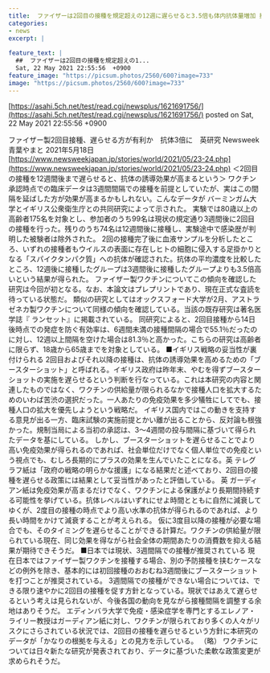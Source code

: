 ```yaml
---
title:  ファイザーは2回目の接種を規定超えの12週に遅らせると3.5倍も体内抗体量増加 接種計画1回目の人数を増やせる  
categories:
- news
excerpt: |
  
feature_text: |
  ##  ファイザーは2回目の接種を規定超えの1...
  Sat, 22 May 2021 22:55:56  +0900
feature_image: "https://picsum.photos/2560/600?image=733"
image: "https://picsum.photos/2560/600?image=733"
---
```


[https://asahi.5ch.net/test/read.cgi/newsplus/1621691756/](https://asahi.5ch.net/test/read.cgi/newsplus/1621691756/)
posted on Sat, 22 May 2021 22:55:56  +0900

<!--more-->

ファイザー製2回目接種、遅らせる方が有利か　抗体3倍に　英研究 Newsweek 青葉やまと 2021年5月18日 [https://www.newsweekjapan.jp/stories/world/2021/05/23-24.php](https://www.newsweekjapan.jp/stories/world/2021/05/23-24.php) ＜2回目の接種を12週間後まで遅らせると、抗体の誘導効果が高まるという＞ ワクチン承認時点での臨床データは3週間間隔での接種を前提としていたが、実はこの間隔を延ばした方が効果が高まるかもしれない。こんなデータが バーミンガム大学とイギリス公衆衛生庁との共同研究によって示された。 実験では80歳以上の高齢者175名を対象とし、参加者のうち99名は現状の規定通り3週間後に2回目の接種を行った。残りのうち74名は12週間後に接種し、実験途中で感染歴が判明した被験者は除外された。 2回の接種完了後に血液サンプルを分析したところ、いずれの接種者もウイルスの表面に存在しヒトの細胞に侵入する足掛かりとなる「スパイクタンパク質」への抗体が確認された。抗体の平均濃度を比較したところ、12週後に接種したグループは3週間後に接種したグループよりも3.5倍高いという結果が得られた。 ファイザー製ワクチンについてこの傾向を確認した研究は今回が初となる。なお、本論文はプレプリントであり、現在正式な査読を待っている状態だ。 類似の研究としてはオックスフォード大学が2月、アストラゼネカ製ワクチンについて同様の傾向を確認している。当該の既存研究は著名医学誌『 ランセット』に掲載されている。 同研究によると、2回目接種から14日後時点での発症を防ぐ有効率は、6週間未満の接種間隔の場合で55.1％だったのに対し、12週以上間隔を空けた場合は81.3％と高かった。こちらの研究は高齢者に限らず、18歳から65歳までを対象としている。 ■イギリス戦略の妥当性が裏付けられる 2回目およびそれ以降の接種は、抗体の誘導効果を高めるための「ブースターショット」と呼ばれる。イギリス政府は昨年末、やむを得ずブースターショットの実施を遅らせるという判断を行なっている。これは本研究の内容と関連したものではなく、ワクチンの供給量が限られるなかで接種人口を拡大するためのいわば苦渋の選択だった。一人あたりの免疫効果を多少犠牲にしてでも、接種人口の拡大を優先しようという戦略だ。 イギリス国内ではこの動きを支持する意見が出る一方、臨床試験の実施前提とかい離が出ることから、反対論も根強かった。規制当局による当初の承認は、3〜4週間の投与間隔に基づいて得られたデータを基にしている。 しかし、ブースターショットを遅らせることでより高い免疫効果が得られるのであれば、社会単位だけでなく個人単位での免疫という視点でも、むしろ長期的にプラスの効果を生んでいたことになる。英 テレグラフ紙は「政府の戦略の明らかな援護」になる結果だと述べており、2回目の接種を遅らせる政策には結果として妥当性があったと評価している。 英 ガーディアン紙は免疫効果が高まるだけでなく、ワクチンによる保護がより長期間持続する可能性を挙げている。抗体レベルはいずれにせよ時間とともに自然に減衰してゆくが、2度目の接種の時点でより高い水準の抗体が得られるのであれば、より長い時間をかけて減衰することが考えられる。 仮に3度目以降の接種が必要な場合でも、そのタイミングを遅らせることができる計算だ。ワクチンの供給量が限られている現在、同じ効果を得ながら社会全体の期間あたりの消費数を抑える結果が期待できそうだ。 ■日本では現状、3週間隔での接種が推奨されている 現在日本ではファイザー製ワクチンを接種する場合、別の予防接種を挟むケースなどの例外を除き、基本的には初回接種のおおむね3週間後にブースターショットを打つことが推奨されている。 3週間隔での接種ができない場合については、できる限り速やかに2回目の接種を促す方針となっている。現状ではあえて遅らせるという考えは見られないが、今後各国の動向を見ながら接種間隔を調整する余地はありそうだ。 エディンバラ大学で免疫・感染症学を専門とするエレノア・ライリー教授はガーディアン紙に対し、ワクチンが限られており多くの人々がリスクにさらされている状況では、2回目の接種を遅らせるという方針に本研究のデータが「かなりの根拠を与える」との見方を示している。 （略） ワクチンについては日々新たな研究が発表されており、データに基づいた柔軟な政策変更が求められそうだ。
